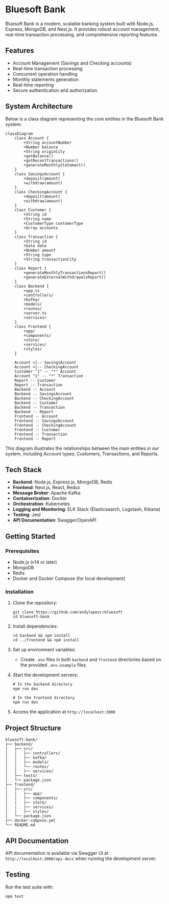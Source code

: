 # Bluesoft Bank

Bluesoft Bank is a modern, scalable banking system built with Node.js, Express, MongoDB, and Next.js. It provides robust account management, real-time transaction processing, and comprehensive reporting features.

## Features

- Account Management (Savings and Checking accounts)
- Real-time transaction processing
- Concurrent operation handling
- Monthly statements generation
- Real-time reporting
- Secure authentication and authorization

## System Architecture

Below is a class diagram representing the core entities in the Bluesoft Bank system:

```mermaid
classDiagram
    class Account {
        +String accountNumber
        +Number balance
        +String originCity
        +getBalance()
        +getRecentTransactions()
        +generateMonthlyStatement()
    }
    class SavingsAccount {
        +deposit(amount)
        +withdraw(amount)
    }
    class CheckingAccount {
        +deposit(amount)
        +withdraw(amount)
    }
    class Customer {
        +String id
        +String name
        +CustomerType customerType
        +Array accounts
    }
    class Transaction {
        +String id
        +Date date
        +Number amount
        +String type
        +String transactionCity
    }
    class Report {
        +generateMonthlyTransactionsReport()
        +generateExternalWithdrawalsReport()
    }
    class Backend {
        +app.ts
        +controllers/
        +kafka/
        +models/
        +routes/
        +server.ts
        +services/
    }
    class Frontend {
        +app/
        +components/
        +store/
        +services/
        +styles/
    }
    
    Account <|-- SavingsAccount
    Account <|-- CheckingAccount
    Customer "1" -- "*" Account
    Account "1" -- "*" Transaction
    Report -- Customer
    Report -- Transaction
    Backend -- Account
    Backend -- SavingsAccount
    Backend -- CheckingAccount
    Backend -- Customer
    Backend -- Transaction
    Backend -- Report
    Frontend -- Account
    Frontend -- SavingsAccount
    Frontend -- CheckingAccount
    Frontend -- Customer
    Frontend -- Transaction
    Frontend -- Report
```

This diagram illustrates the relationships between the main entities in our system, including Account types, Customers, Transactions, and Reports.

## Tech Stack

- **Backend**: Node.js, Express.js, MongoDB, Redis
- **Frontend**: Next.js, React, Redux
- **Message Broker**: Apache Kafka
- **Containerization**: Docker
- **Orchestration**: Kubernetes
- **Logging and Monitoring**: ELK Stack (Elasticsearch, Logstash, Kibana)
- **Testing**: Jest
- **API Documentation**: Swagger/OpenAPI

## Getting Started

### Prerequisites

- Node.js (v14 or later)
- MongoDB
- Redis
- Docker and Docker Compose (for local development)

### Installation

1. Clone the repository:
   ```
   git clone https://github.com/andylopezr/bluesoft
   cd bluesoft-bank
   ```

2. Install dependencies:
   ```
   cd backend && npm install
   cd ../frontend && npm install
   ```

3. Set up environment variables:
   - Create `.env` files in both `backend` and `frontend` directories based on the provided `.env.example` files.

4. Start the development servers:
   ```
   # In the backend directory
   npm run dev

   # In the frontend directory
   npm run dev
   ```

5. Access the application at `http://localhost:3000`

## Project Structure

```
bluesoft-bank/
├── backend/
│   ├── src/
│   │   ├── controllers/
│   │   ├── kafka/
│   │   ├── models/
│   │   └── routes/
│   │   ├── services/
│   ├── tests/
│   └── package.json
├── frontend/
│   ├── src/
│   |   ├── app/
│   |   ├── components/
│   |   ├── store/
│   |   ├── services/
│   |   ├── styles/
│   └── package.json
├── docker-compose.yml
└── README.md
```

## API Documentation

API documentation is available via Swagger UI at `http://localhost:3000/api-docs` when running the development server.

## Testing

Run the test suite with:

```
npm test
```